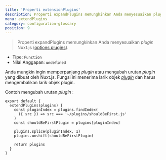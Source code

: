 ```yaml
---
title: 'Properti extensionPlugins'
description: Properti expandPlugins memungkinkan Anda menyesuaikan plugin Nuxt.js.
menu: extendPlugins
category: configuration-glossary
position: 9
---
```


> Properti expandPlugins memungkinkan Anda menyesuaikan _plugin_ Nuxt.js ([options.plugins](/guides/configuration-glossary/configuration-plugins)).

- Tipe: `Function`
- Nilai Anggapan: `undefined`

Anda mungkin ingin memperpanjang _plugin_ atau mengubah urutan _plugin_ yang dibuat oleh Nuxt.js. Fungsi ini menerima larik objek [_plugin_](/guides/configuration-glossary/configuration-plugins) dan harus mengembalikan larik objek plugin.

Contoh mengubah urutan _plugin_ :

```js{}[nuxt.config.js]
export default {
  extendPlugins(plugins) {
    const pluginIndex = plugins.findIndex(
      ({ src }) => src === '~/plugins/shouldBeFirst.js'
    )
    const shouldBeFirstPlugin = plugins[pluginIndex]

    plugins.splice(pluginIndex, 1)
    plugins.unshift(shouldBeFirstPlugin)

    return plugins
  }
}
```
